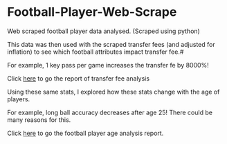# Football-Player-Web-Scrape
Web scraped football player data analysed. (Scraped using python)

This data was then used with the scraped transfer fees (and adjusted for inflation) to see which football attributes impact transfer fee.#

For example, 1 key pass per game increases the transfer fe by 8000%!

Click <a href="https://github.com/rypoll/Football-Player-Web-Scrape/blob/main/Predict%20Footballer%20Transfer%20Fees.pdf">here</a> to go the report of transfer fee analysis

Using these same stats, I explored how these stats change with the age of players. 

For example, long ball accuracy decreases after age 25! There could be many reasons for this.

Click <a href="https://github.com/rypoll/Football-Player-Web-Scrape/blob/main/Player%20Age%20Analysis.pdf">here</a> to go the football player age analysis report.
